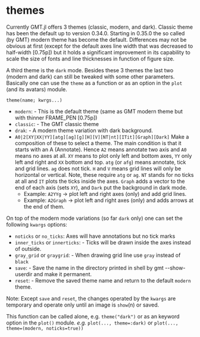 # themes

Currently GMT.jl offers 3 themes (classic, modern, and dark). Classic theme has been the default
up to version 0.34.0. Starting in 0.35.0 the so called (by GMT) modern theme has become the default.
Differences may not be obvious at first (except for the default axes line width that was decreased
to half-width [0.75p]) but it holds a significant improvement in its capability to scale the size
of fonts and line thicknesses in function of figure size.

A third theme is the `dark` mode. Besides these 3 themes the last two (modern and dark) can still
be tweaked with some other parameters. Basically one can use the `theme` as a function or as an
option in the `plot` (and its avatars) module.

```
theme(name; kwrgs...)
```

- `modern`: - This is the default theme (same as GMT modern theme but with thinner FRAME_PEN [0.75p])
- `classic`: - The GMT classic theme
- `drak`: - A modern theme variation with dark background.
- `A0|2[XY|XX|YY][atg][ag][g][H][V][NT|nt][ITit][Graph][Dark]` Make a composition of these to select a theme.
   The main condition is that it starts with an A (Annotate). Hence `A2` means annotate two axis
   and `A0` means no axes at all. `XY` means to plot only left and bottom axes, `YY` only left and right
   and `XX` bottom and top. `atg` (or `afg`) means annotate, tick and grid lines. `ag` does not tick.
   `H` and `V` means grid lines will only be horizontal or vertical. Note, these require `atg` or `ag`.
   `NT` stands for no ticks at all and `IT` plots the ticks inside the axes. `Graph` adds a vector
   to the end of each axis (sets `XY`), and `Dark` put the background in dark mode.
   - Example: `A2YYg` -> plot left and right axes (only) and add grid lines.
   - Example: `A2Graph` -> plot left and right axes (only) and adds arrows at the end of them.

On top of the modern mode variations (so far `dark` only) one can set the following `kwargs` options:

- `noticks` or `no_ticks`: Axes will have annotations but no tick marks
- `inner_ticks` or `innerticks`: - Ticks will be drawn inside the axes instead of outside.
- `gray_grid` or `graygrid`: - When drawing grid line use `gray` instead of `black`
- `save`: - Save the name in the directory printed in shell by gmt --show-userdir and make it permanent.
- `reset`: - Remove the saved theme name and return to the default `modern` theme.

Note: Except `save` and `reset`, the changes operated by the `kwargs` are temporary and operate only until
an image is `show`(n) or saved.

This function can be called alone, e.g. `theme("dark")` or as an keyword option in the `plot()` module. *e.g.*
`plot(..., theme=:dark)` or `plot(..., theme=(modern, noticks=true))`
